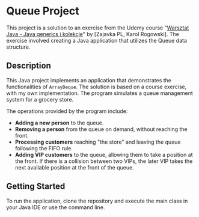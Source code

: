 # Queue Project

This project is a solution to an exercise from the Udemy course
"[Warsztat Java - Java generics i kolekcje](https://www.udemy.com/course/kurs-java-generics-i-kolekcje/)"
by [Zajavka PL, Karol Rogowski].
The exercise involved creating a Java application that utilizes the Queue data structure.

## Description

This Java project implements an application that demonstrates the functionalities of `ArrayDeque`.
The solution is based on a course exercise, with my own implementation. 
The program simulates a queue management system for a grocery store.

The operations provided by the program include:

- **Adding a new person** to the queue.
- **Removing a person** from the queue on demand, without reaching the front.
- **Processing customers** reaching "the store" and leaving the queue following the FIFO rule.
- **Adding VIP customers** to the queue, allowing them to take a position at the front. If there is a collision between two VIPs, the later VIP takes the next available position at the front of the queue.

## Getting Started

To run the application, clone the repository and execute the main class in your Java IDE or use the command line.


